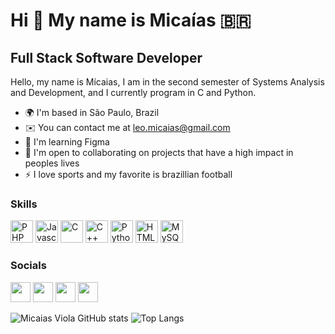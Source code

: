 Hi 👋 My name is Micaías 🇧🇷
==========================

Full Stack Software Developer
-----------------------------

Hello, my name is Mícaias, I am in the second semester of Systems Analysis and Development, and I currently program in C and Python.


* 🌍  I'm based in São Paulo, Brazil
* ✉️  You can contact me at [leo.micaias@gmail.com](mailto:leo.micaias@gmail.com)
* 🧠  I'm learning Figma
* 🤝  I'm open to collaborating on projects that have a high impact in peoples lives
* ⚡  I love sports and my favorite is brazillian football

### Skills

<p align="left">
<a href="https://www.php.net/" target="_blank" rel="noreferrer"><img src="https://raw.githubusercontent.com/danielcranney/readme-generator/main/public/icons/skills/php-colored.svg" width="36" height="36" alt="PHP" /></a>
<a href="https://developer.mozilla.org/en-US/docs/Web/JavaScript" target="_blank" rel="noreferrer"><img src="https://raw.githubusercontent.com/danielcranney/readme-generator/main/public/icons/skills/javascript-colored.svg" width="36" height="36" alt="Javascript" /></a>
<a href="https://docs.microsoft.com/en-us/cpp/?view=msvc-170" target="_blank" rel="noreferrer"><img src="https://raw.githubusercontent.com/danielcranney/readme-generator/main/public/icons/skills/c-colored.svg" width="36" height="36" alt="C" /></a>
<a href="https://docs.microsoft.com/en-us/cpp/?view=msvc-170" target="_blank" rel="noreferrer"><img src="https://raw.githubusercontent.com/danielcranney/readme-generator/main/public/icons/skills/cplusplus-colored.svg" width="36" height="36" alt="C++" /></a>
<a href="https://www.python.org/" target="_blank" rel="noreferrer"><img src="https://raw.githubusercontent.com/danielcranney/readme-generator/main/public/icons/skills/python-colored.svg" width="36" height="36" alt="Python" /></a>
<a href="https://developer.mozilla.org/en-US/docs/Glossary/HTML5" target="_blank" rel="noreferrer"><img src="https://raw.githubusercontent.com/danielcranney/readme-generator/main/public/icons/skills/html5-colored.svg" width="36" height="36" alt="HTML5" /></a>
<a href="https://mysql.com/" target="_blank" rel="noreferrer"><img src="https://raw.githubusercontent.com/danielcranney/readme-generator/main/public/icons/skills/mysql-colored.svg" width="36" height="36" alt="MySQL" /></a>
</p>

### Socials

<p align="left"> <a href="https://discord.com/users/355140955168440330" target="_blank" rel="noreferrer"><img src="https://raw.githubusercontent.com/danielcranney/readme-generator/main/public/icons/socials/discord.svg" width="32" height="32" /></a> <a href="https://https://github.com/micaiasviola" target="_blank" rel="noreferrer"><img src="https://www.svgrepo.com/show/440961/github.svg" width="32" height="32" /></a> <a href="https://www.linkedin.com/in/micaias-viola-12857920a" target="_blank" rel="noreferrer"><img src="https://raw.githubusercontent.com/danielcranney/readme-generator/main/public/icons/socials/linkedin.svg" width="32" height="32" /></a> <a href="https://www.instagram.com/mike_sktr" target="_blank" rel="noreferrer"><img src="https://raw.githubusercontent.com/danielcranney/readme-generator/main/public/icons/socials/instagram.svg" width="32" height="32" /></a></p>

  ![Micaias Viola GitHub stats](https://github-readme-stats.vercel.app/api?username=micaiasviola&show_icons=true&line_height=59&theme=tokyonight&card_width=500px)
  ![Top Langs](https://github-readme-stats.vercel.app/api/top-langs/?username=micaiasviola&layout=donut-vertical&langs_count=20&theme=tokyonight&card_width=300px)
  <!--[![Readme Card](https://github-readme-stats.vercel.app/api/pin/?username=micaiasviola&repo=User-Autentication-in-C)](https://github.com/micaiasviola/User-autentication-in-C)-->





